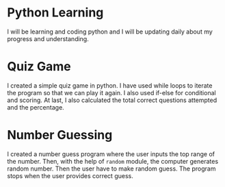 # Python Learning
I will be learning and coding python and I will be updating daily about my progress and understanding.
# Quiz Game
I created a simple quiz game in python. I have used while loops to iterate the program so that we can play it again. I also used if-else for conditional and scoring. At last, I also calculated the total correct questions attempted and the percentage.
# Number Guessing
I created a number guess program where the user inputs the top range of the number. Then, with the help of `random` module, the computer generates random number. Then the user have to make random guess. The program stops when the user provides correct guess.

